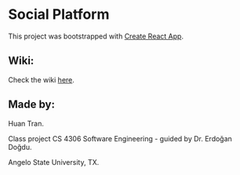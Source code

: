 # Social Platform

This project was bootstrapped with [Create React App](https://github.com/facebook/create-react-app).

## Wiki:

Check the wiki [here](https://github.com/huan161299/cs_4306_social_platform/wiki).

## Made by:

Huan Tran.

Class project CS 4306 Software Engineering - guided by Dr. Erdoğan Doğdu.

Angelo State University, TX.
